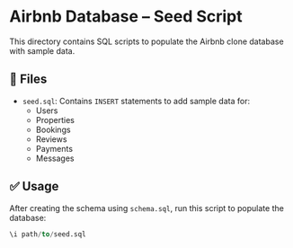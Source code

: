 # Airbnb Database – Seed Script

This directory contains SQL scripts to populate the Airbnb clone database with sample data.

## 📁 Files

- `seed.sql`: Contains `INSERT` statements to add sample data for:
  - Users
  - Properties
  - Bookings
  - Reviews
  - Payments
  - Messages

## ✅ Usage

After creating the schema using `schema.sql`, run this script to populate the database:

```sql
\i path/to/seed.sql
```

